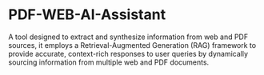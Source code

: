 # PDF-WEB-AI-Assistant
A tool designed to extract and synthesize information from web and PDF sources, it employs a Retrieval-Augmented Generation (RAG) framework to provide accurate, context-rich responses to user queries by dynamically sourcing information from multiple web and PDF documents.
